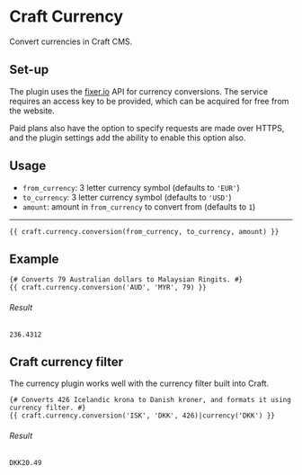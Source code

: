# Craft Currency

Convert currencies in Craft CMS.

## Set-up

The plugin uses the [fixer.io](https://fixer.io) API for currency conversions. The service requires an access key to be provided, which can be acquired for free from the website.

Paid plans also have the option to specify requests are made over HTTPS, and the plugin settings add the ability to enable this option also.

## Usage

* `from_currency`: 3 letter currency symbol (defaults to `'EUR'`)
* `to_currency`: 3 letter currency symbol (defaults to `'USD'`)
* `amount`: amount in `from_currency` to convert from (defaults to `1`)

***

	{{ craft.currency.conversion(from_currency, to_currency, amount) }}

## Example

	{# Converts 79 Australian dollars to Malaysian Ringits. #}
	{{ craft.currency.conversion('AUD', 'MYR', 79) }}

###### Result

	236.4312

## Craft currency filter

The currency plugin works well with the currency filter built into Craft.

	{# Converts 426 Icelandic krona to Danish kroner, and formats it using currency filter. #}
	{{ craft.currency.conversion('ISK', 'DKK', 426)|currency('DKK') }}

###### Result

	DKK20.49
